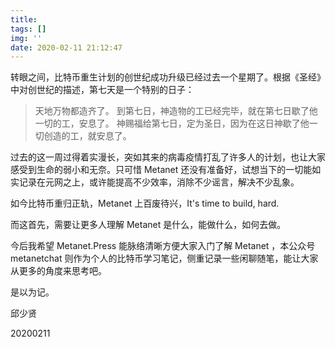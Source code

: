 ```yaml
---
title: 
tags: []
img: ''
date: 2020-02-11 21:12:47
---
```


转眼之间，比特币重生计划的创世纪成功升级已经过去一个星期了。根据《圣经》中对创世纪的描述，第七天是一个特别的日子：

> 天地万物都造齐了。
> 到第七日，神造物的工已经完毕，就在第七日歇了他一切的工，安息了。
> 神赐福给第七日，定为圣日，因为在这日神歇了他一切创造的工，就安息了。

过去的这一周过得着实漫长，突如其来的病毒疫情打乱了许多人的计划，也让大家感受到生命的弱小和无奈。只可惜 Metanet 还没有准备好，试想当下的一切能如实记录在元网之上，或许能提高不少效率，消除不少谣言，解决不少乱象。

如今比特币重归正轨，Metanet 上百废待兴，It's time to build, hard.

而这首先，需要让更多人理解 Metanet 是什么，能做什么，如何去做。

今后我希望 Metanet.Press 能脉络清晰方便大家入门了解 Metanet ，本公众号 metanetchat 则作为个人的比特币学习笔记，侧重记录一些闲聊随笔，能让大家从更多的角度来思考吧。

是以为记。

邱少贤

20200211

